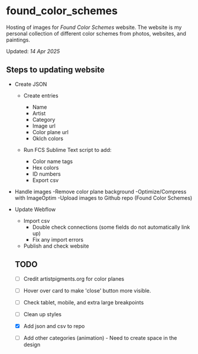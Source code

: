 # found_color_schemes

Hosting of images for *Found Color Schemes* website. The website is my personal collection of different color schemes from photos, websites, and paintings.

Updated: *14 Apr 2025*

## Steps to updating website

- Create JSON
	- Create entries
		- Name
		- Artist
		- Category
		- Image url
		- Color plane url
		- Oklch colors

	- Run FCS Sublime Text script to add:
		- Color name tags
		- Hex colors
		- ID numbers
		- Export csv

- Handle images
	-Remove color plane background
	-Optimize/Compress with ImageOptim
	-Upload images to Github repo (Found Color Schemes)

- Update Webflow
	- Import csv
		- Double check connections (some fields do not automatically link up)
		- Fix any import errors
	- Publish and check website


	## TODO

	- [ ] Credit artistpigments.org for color planes
	- [ ] Hover over card to make 'close' button more visible.
	- [ ] Check tablet, mobile, and extra large breakpoints
	- [ ] Clean up styles
	- [x] Add json and csv to repo
	- [ ] Add other categories (animation)
			- Need to create space in the design



